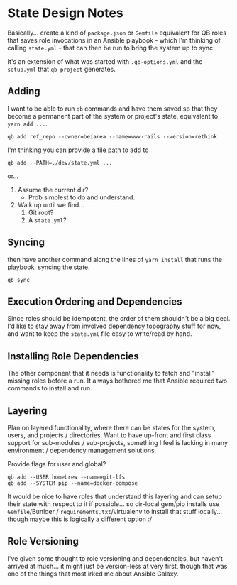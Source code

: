 # State Design Notes

Basically... create a kind of `package.json` or `Gemfile` equivalent for QB roles that saves role invocations in an Ansible playbook - which I'm thinking of calling `state.yml` - that can then be run to bring the system up to sync.

It's an extension of what was started with `.qb-options.yml` and the `setup.yml` that `qb project` generates.


## Adding

I want to be able to run `qb` commands and have them saved so that they become a permanent part of the system or project's state, equivalent to `yarn add ...`.

    qb add ref_repo --owner=beiarea --name=www-rails --version=rethink

I'm thinking you can provide a file path to add to

    qb add --PATH=./dev/state.yml ...

or...

1.  Assume the current dir?
    -   Prob simplest to do and understand.
2.  Walk up until we find...
    1.  Git root?
    2.  A `state.yml`?


## Syncing

then have another command along the lines of `yarn install` that runs the playbook, syncing the state.

    qb sync


## Execution Ordering and Dependencies

Since roles should be idempotent, the order of them shouldn't be a big deal. I'd like to stay away from involved dependency topography stuff for now, and want to keep the `state.yml` file easy to write/read by hand.


## Installing Role Dependencies

The other component that it needs is functionality to fetch and "install" missing roles before a run. It always bothered me that Ansible required two commands to install and run.


## Layering

Plan on layered functionality, where there can be states for the system, users, and projects / directories. Want to have up-front and first class support for sub-modules / sub-projects, something I feel is lacking in many environment / dependency management solutions.

Provide flags for user and global?

    qb add --USER homebrew --name=git-lfs
    qb add --SYSTEM pip --name=docker-compose

It would be nice to have roles that understand this layering and can setup their state with respect to it if possible... so dir-local gem/pip installs use `Gemfile`/Bunlder / `requirements.txt`/virtualenv to install that stuff locally... though maybe this is logically a different option :/


## Role Versioning

I've given some thought to role versioning and dependencies, but haven't arrived at much... it might just be version-less at very first, though that was one of the things that most irked me about Ansible Galaxy.
